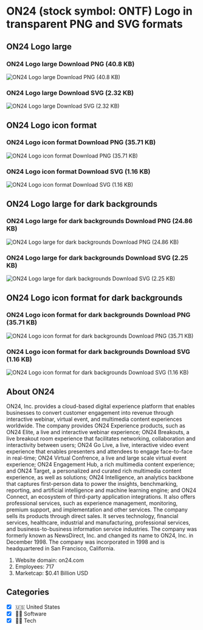 # ON24 (stock symbol: ONTF) Logo in transparent PNG and SVG formats

## ON24 Logo large

### ON24 Logo large Download PNG (40.8 KB)

![ON24 Logo large Download PNG (40.8 KB)](/img/orig/ONTF_BIG-4d6c762c.png)

### ON24 Logo large Download SVG (2.32 KB)

![ON24 Logo large Download SVG (2.32 KB)](/img/orig/ONTF_BIG-58c367c1.svg)

## ON24 Logo icon format

### ON24 Logo icon format Download PNG (35.71 KB)

![ON24 Logo icon format Download PNG (35.71 KB)](/img/orig/ONTF-e8ef766f.png)

### ON24 Logo icon format Download SVG (1.16 KB)

![ON24 Logo icon format Download SVG (1.16 KB)](/img/orig/ONTF-e4ed83bd.svg)

## ON24 Logo large for dark backgrounds

### ON24 Logo large for dark backgrounds Download PNG (24.86 KB)

![ON24 Logo large for dark backgrounds Download PNG (24.86 KB)](/img/orig/ONTF_BIG.D-9975b9b7.png)

### ON24 Logo large for dark backgrounds Download SVG (2.25 KB)

![ON24 Logo large for dark backgrounds Download SVG (2.25 KB)](/img/orig/ONTF_BIG.D-c765e7cc.svg)

## ON24 Logo icon format for dark backgrounds

### ON24 Logo icon format for dark backgrounds Download PNG (35.71 KB)

![ON24 Logo icon format for dark backgrounds Download PNG (35.71 KB)](/img/orig/ONTF.D-d249a828.png)

### ON24 Logo icon format for dark backgrounds Download SVG (1.16 KB)

![ON24 Logo icon format for dark backgrounds Download SVG (1.16 KB)](/img/orig/ONTF.D-0ea75fe3.svg)

## About ON24

ON24, Inc. provides a cloud-based digital experience platform that enables businesses to convert customer engagement into revenue through interactive webinar, virtual event, and multimedia content experiences worldwide. The company provides ON24 Experience products, such as ON24 Elite, a live and interactive webinar experience; ON24 Breakouts, a live breakout room experience that facilitates networking, collaboration and interactivity between users; ON24 Go Live, a live, interactive video event experience that enables presenters and attendees to engage face-to-face in real-time; ON24 Virtual Confrence, a live and large scale virtual event experience; ON24 Engagement Hub, a rich multimedia content experience; and ON24 Target, a personalized and curated rich multimedia content experience, as well as solutions; ON24 Intelligence, an analytics backbone that captures first-person data to power the insights, benchmarking, reporting, and artificial intelligence and machine learning engine; and ON24 Connect, an ecosystem of third-party application integrations. It also offers professional services, such as experience management, monitoring, premium support, and implementation and other services. The company sells its products through direct sales. It serves technology, financial services, healthcare, industrial and manufacturing, professional services, and business-to-business information service industries. The company was formerly known as NewsDirect, Inc. and changed its name to ON24, Inc. in December 1998. The company was incorporated in 1998 and is headquartered in San Francisco, California.

1. Website domain: on24.com
2. Employees: 717
3. Marketcap: $0.41 Billion USD


## Categories
- [x] 🇺🇸 United States
- [x] 👨‍💻 Software
- [x] 👩‍💻 Tech
